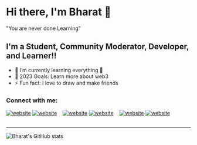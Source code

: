 # Hi there, I'm Bharat 👋 
"You are never done Learning"
## I'm a Student, Community Moderator, Developer, and Learner!!

- 🌱 I’m currently learning everything 🤣
- 🥅 2023 Goals: Learn more about web3
- ⚡ Fun fact: I love to draw and make friends

### Connect with me:

[![website](./img/twitter-light.svg)](https://twitter.com/bharatbhusal02)
[![website](./img/twitter-dark.svg)](https://twitter.com/bharatbhusal02)
&nbsp;&nbsp;
[![website](./img/linkedin-light.svg)](https://www.linkedin.com/in/bharatbhusal)
[![website](./img/linkedin-dark.svg)](https://www.linkedin.com/in/bharatbhusal)
&nbsp;&nbsp;
[![website](./img/instagram-light.svg)](https://www.instagram.com/bharatbhusal/)
[![website](./img/instagram-dark.svg)](https://www.instagram.com/bharatbhusal/)
<br />
<br />

---

![Bharat's GitHub stats](https://github-readme-stats.vercel.app/api?username=bharatbhusal&show_icons=true&theme=transparent)
